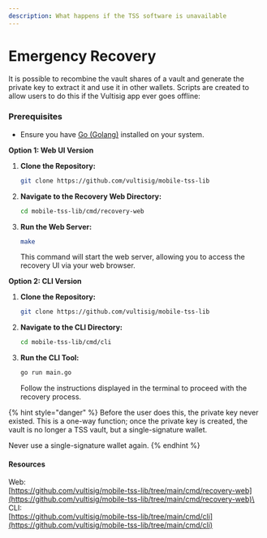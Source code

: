 ```yaml
---
description: What happens if the TSS software is unavailable
---
```


# Emergency Recovery

It is possible to recombine the vault shares of a vault and generate the private key to extract it and use it in other wallets. Scripts are created to allow users to do this if the Vultisig app ever goes offline:

### Prerequisites

* Ensure you have [Go (Golang)](https://golang.org/dl/) installed on your system.

**Option 1: Web UI Version**

1.  **Clone the Repository:**

    ```sh
    git clone https://github.com/vultisig/mobile-tss-lib
    ```
2.  **Navigate to the Recovery Web Directory:**

    ```sh
    cd mobile-tss-lib/cmd/recovery-web
    ```
3.  **Run the Web Server:**

    ```sh
    make
    ```

    This command will start the web server, allowing you to access the recovery UI via your web browser.

**Option 2: CLI Version**

1.  **Clone the Repository:**

    ```sh
    git clone https://github.com/vultisig/mobile-tss-lib
    ```
2.  **Navigate to the CLI Directory:**

    ```sh
    cd mobile-tss-lib/cmd/cli
    ```
3.  **Run the CLI Tool:**

    ```sh
    go run main.go
    ```

    Follow the instructions displayed in the terminal to proceed with the recovery process.

{% hint style="danger" %}
Before the user does this, the private key never existed. This is a one-way function; once the private key is created, the vault is no longer a TSS vault, but a single-signature wallet.

Never use a single-signature wallet again.
{% endhint %}

#### Resources

Web:\
[https://github.com/vultisig/mobile-tss-lib/tree/main/cmd/recovery-web](https://github.com/vultisig/mobile-tss-lib/tree/main/cmd/recovery-web)\
CLI:\
[https://github.com/vultisig/mobile-tss-lib/tree/main/cmd/cli](https://github.com/vultisig/mobile-tss-lib/tree/main/cmd/cli)
